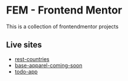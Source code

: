 # FEM - Frontend Mentor

This is a collection of frontendmentor projects

## Live sites
- [rest-countries](https://rest-countries-001.netlify.app/)
- [base-apparel-coming-soon](https://ba-coming-soon.netlify.app/)
- [todo-app](https://iediong-todo-app.netlify.app/)
